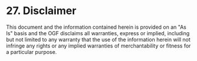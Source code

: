 # 27. Disclaimer

This document and the information contained herein is provided on an "As Is" basis and the OGF disclaims all warranties, express or implied, including but not limited to any warranty that the use of the information herein will not infringe any rights or any implied warranties of merchantability or fitness for a particular purpose.

